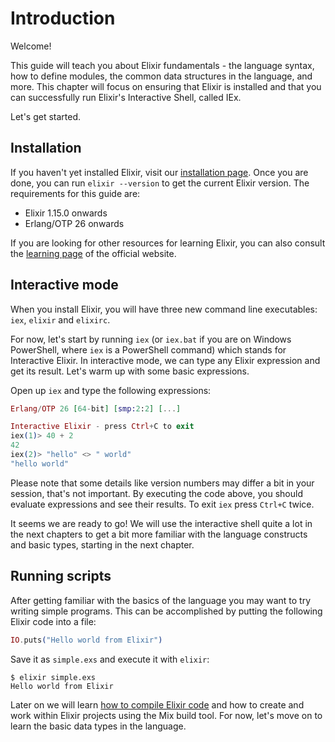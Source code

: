 # Introduction

Welcome!

This guide will teach you about Elixir fundamentals - the language syntax, how to define modules, the common data structures in the language, and more. This chapter will focus on ensuring that Elixir is installed and that you can successfully run Elixir's Interactive Shell, called IEx.

Let's get started.

## Installation

If you haven't yet installed Elixir, visit our [installation page](https://elixir-lang.org/install.html). Once you are done, you can run `elixir --version` to get the current Elixir version. The requirements for this guide are:

  * Elixir 1.15.0 onwards
  * Erlang/OTP 26 onwards

If you are looking for other resources for learning Elixir, you can also consult the [learning page](https://elixir-lang.org/learning.html) of the official website.

## Interactive mode

When you install Elixir, you will have three new command line executables: `iex`, `elixir` and `elixirc`.

For now, let's start by running `iex` (or `iex.bat` if you are on Windows PowerShell, where `iex` is a PowerShell command) which stands for Interactive Elixir. In interactive mode, we can type any Elixir expression and get its result. Let's warm up with some basic expressions.

Open up `iex` and type the following expressions:

```elixir
Erlang/OTP 26 [64-bit] [smp:2:2] [...]

Interactive Elixir - press Ctrl+C to exit
iex(1)> 40 + 2
42
iex(2)> "hello" <> " world"
"hello world"
```

Please note that some details like version numbers may differ a bit in your session, that's not important. By executing the code above, you should evaluate expressions and see their results. To exit `iex` press `Ctrl+C` twice.

It seems we are ready to go! We will use the interactive shell quite a lot in the next chapters to get a bit more familiar with the language constructs and basic types, starting in the next chapter.

## Running scripts

After getting familiar with the basics of the language you may want to try writing simple programs. This can be accomplished by putting the following Elixir code into a file:

```elixir
IO.puts("Hello world from Elixir")
```

Save it as `simple.exs` and execute it with `elixir`:

```console
$ elixir simple.exs
Hello world from Elixir
```

Later on we will learn [how to compile Elixir code](modules-and-functions.md) and how to create and work within Elixir projects using the Mix build tool. For now, let's move on to learn the basic data types in the language.
